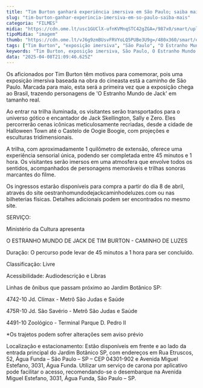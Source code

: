 ```yaml
---
title: "Tim Burton ganhará experiência imersiva em São Paulo; saiba mais"
slug: "tim-burton-ganhar-experincia-imersiva-em-so-paulo-saiba-mais"
categoria: "FILMES"
midia: "https://cdn.ome.lt/usc1GUClX-ufnKVMnqSTC42gZGA=/987x0/smart/uploads/conteudo/fotos/4DISN_1.JPG"
tipoMidia: "imagem"
thumb: "https://cdn.ome.lt/vJ6g9zmBUsvFRVYoLQ5PUBe3U9g=/480x360/smart/extras/conteudos/TNBC_FinalDress_AveryBrunkus_326.JPG"
tags: ["Tim Burton", "exposição imersiva", "São Paulo", "O Estranho Mundo de Jack", "experiência sensorial", "cinema gótico", "ingressos", "acessibilidade"]
keywords: "Tim Burton, exposição imersiva, São Paulo, O Estranho Mundo de Jack, experiência sensorial, cinema gótico, ingressos, acessibilidade"
data: "2025-04-08T21:09:46.625Z"
---
```


Os aficionados por Tim Burton têm motivos para comemorar, pois uma exposição imersiva baseada na obra do cineasta está a caminho de São Paulo. Marcada para maio, esta será a primeira vez que a exposição chega ao Brasil, trazendo personagens de 'O Estranho Mundo de Jack' em tamanho real.

Ao entrar na trilha iluminada, os visitantes serão transportados para o universo gótico e encantador de Jack Skellington, Sally e Zero. Eles percorrerão cenas icônicas meticulosamente recriadas, desde a cidade de Halloween Town até o Castelo de Oogie Boogie, com projeções e esculturas tridimensionais.

A trilha, com aproximadamente 1 quilômetro de extensão, oferece uma experiência sensorial única, podendo ser completada entre 45 minutos e 1 hora. Os visitantes serão imersos em uma atmosfera que envolve todos os sentidos, acompanhados de personagens memoráveis e trilhas sonoras marcantes do filme.

Os ingressos estarão disponíveis para compra a partir do dia 8 de abril, através do site oestranhomundodejackcaminhodeluzes.com ou nas bilheterias físicas. Detalhes adicionais podem ser encontrados no mesmo site.

SERVIÇO:

Ministério da Cultura apresenta

O ESTRANHO MUNDO DE JACK DE TIM BURTON - CAMINHO DE LUZES

Duração: O percurso pode levar de 45 minutos a 1 hora para ser concluído.

Classificação: Livre

Acessibilidade: Audiodescrição e Libras

Linhas de ônibus que passam próximo ao Jardim Botânico SP:

4742-10 Jd. Clímax - Metrô São Judas e Saúde

475R-10 Jd. São Savério - Metrô São Judas e Saúde

4491-10 Zoológico - Terminal Parque D. Pedro II

*Os trajetos podem sofrer alterações sem aviso prévio

Localização e estacionamento: Estão disponíveis em frente e ao lado da entrada principal do Jardim Botânico SP, com endereços em Rua Etruscos, 52, Água Funda – São Paulo – SP – CEP 04301-902 e Avenida Miguel Estefano, 3031, Água Funda. Utilizar um serviço de carona por aplicativo pode facilitar o acesso, recomendando-se o desembarque na Avenida Miguel Estefano, 3031, Água Funda, São Paulo – SP.